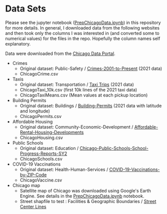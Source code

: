 # Data Sets

Please see the jupyter notebook ([PrepChicagoData.ipynb](https://github.com/ageller/IntroToGlue/blob/main/data/PrepChicagoData.ipynb)) in this repository for more details.  In general, I downloaded data from the following websites and then took only the columns I was interested in (and converted some to numerical values) for the files in the repo.  Hopefully the column names self explanatory.

Data were downloaded from the  [Chicago Data Portal](https://data.cityofchicago.org/).
- Crimes
  - Original dataset: Public-Safety / [Crimes-2001-to-Present](https://data.cityofchicago.org/Public-Safety/Crimes-2001-to-Present/ijzp-q8t2/data) (2021 data)
  - ChicagoCrime.csv
- Taxis
  - Original dataset: Transportation / [Taxi Trips](https://data.cityofchicago.org/Transportation/Taxi-Trips/wrvz-psew/data) (2021 data)
  - ChicagoTaxi_10k.csv (first 10k lines of the 2021 taxi data)
  - ChicagoTaxiMeans.csv (Mean values at each pickup location)
- Building Permits
  - Original dataset: Buildings / [Building-Permits](https://data.cityofchicago.org/Buildings/Building-Permits/ydr8-5enu/data) (2021 data with latitude and longitude)
  - ChicagoPermits.csv
- Affordable Housing
  - Original dataset: Community-Economic-Development / [Affordable-Rental-Housing-Developments](https://data.cityofchicago.org/Community-Economic-Development/Affordable-Rental-Housing-Developments/s6ha-ppgi/data)
  - ChicagoHousing.csv
- Public Schools
  - Original dataset: Education / [Chicago-Public-Schools-School-Progress-Reports-SY2](https://data.cityofchicago.org/Education/Chicago-Public-Schools-School-Progress-Reports-SY2/ngix-dc87/data)
  - ChicagoSchools.csv
- COVID-19 Vaccinations
  - Original dataset: Health-Human-Services / [COVID-19-Vaccinations-by-ZIP-Code](https://data.cityofchicago.org/Health-Human-Services/COVID-19-Vaccinations-by-ZIP-Code/553k-3xzc/data)
  - ChicagoVaccine.csv
- Chicago map
   - Satellite map of Chicago was downloaded using Google's Earth Engine.  See details in the [PrepChicagoData.ipynb](https://github.com/ageller/IntroToGlue/blob/main/data/PrepChicagoData.ipynb) notebook.
   - Street shapfile to test : Facilities & Geographic Boundaries / [Street Center Lines](https://data.cityofchicago.org/Transportation/Street-Center-Lines/6imu-meau)

